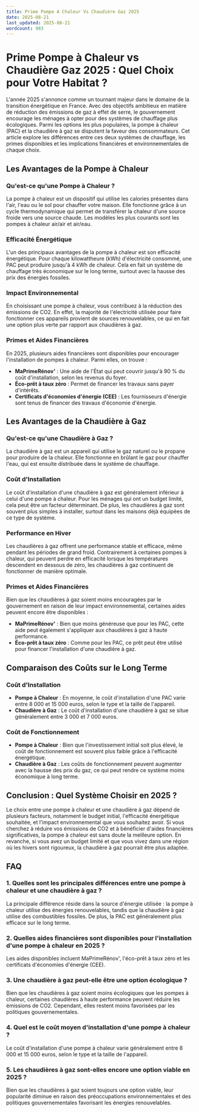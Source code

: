 ```yaml
---
title: Prime Pompe A Chaleur Vs Chaudière Gaz 2025
date: 2025-08-21
last_updated: 2025-08-21
wordcount: 983
---
```


# Prime Pompe à Chaleur vs Chaudière Gaz 2025 : Quel Choix pour Votre Habitat ?

L'année 2025 s'annonce comme un tournant majeur dans le domaine de la transition énergétique en France. Avec des objectifs ambitieux en matière de réduction des émissions de gaz à effet de serre, le gouvernement encourage les ménages à opter pour des systèmes de chauffage plus écologiques. Parmi les options les plus populaires, la pompe à chaleur (PAC) et la chaudière à gaz se disputent la faveur des consommateurs. Cet article explore les différences entre ces deux systèmes de chauffage, les primes disponibles et les implications financières et environnementales de chaque choix.

## Les Avantages de la Pompe à Chaleur

### Qu'est-ce qu'une Pompe à Chaleur ?

La pompe à chaleur est un dispositif qui utilise les calories présentes dans l'air, l'eau ou le sol pour chauffer votre maison. Elle fonctionne grâce à un cycle thermodynamique qui permet de transférer la chaleur d'une source froide vers une source chaude. Les modèles les plus courants sont les pompes à chaleur air/air et air/eau.

### Efficacité Énergétique

L'un des principaux avantages de la pompe à chaleur est son efficacité énergétique. Pour chaque kilowattheure (kWh) d'électricité consommé, une PAC peut produire jusqu'à 4 kWh de chaleur. Cela en fait un système de chauffage très économique sur le long terme, surtout avec la hausse des prix des énergies fossiles.

### Impact Environnemental

En choisissant une pompe à chaleur, vous contribuez à la réduction des émissions de CO2. En effet, la majorité de l'électricité utilisée pour faire fonctionner ces appareils provient de sources renouvelables, ce qui en fait une option plus verte par rapport aux chaudières à gaz.

### Primes et Aides Financières

En 2025, plusieurs aides financières sont disponibles pour encourager l'installation de pompes à chaleur. Parmi elles, on trouve :

- **MaPrimeRénov'** : Une aide de l'État qui peut couvrir jusqu'à 90 % du coût d'installation, selon les revenus du foyer.
- **Éco-prêt à taux zéro** : Permet de financer les travaux sans payer d'intérêts.
- **Certificats d'économies d'énergie (CEE)** : Les fournisseurs d'énergie sont tenus de financer des travaux d'économie d'énergie.

## Les Avantages de la Chaudière à Gaz

### Qu'est-ce qu'une Chaudière à Gaz ?

La chaudière à gaz est un appareil qui utilise le gaz naturel ou le propane pour produire de la chaleur. Elle fonctionne en brûlant le gaz pour chauffer l'eau, qui est ensuite distribuée dans le système de chauffage.

### Coût d'Installation

Le coût d'installation d'une chaudière à gaz est généralement inférieur à celui d'une pompe à chaleur. Pour les ménages qui ont un budget limité, cela peut être un facteur déterminant. De plus, les chaudières à gaz sont souvent plus simples à installer, surtout dans les maisons déjà équipées de ce type de système.

### Performance en Hiver

Les chaudières à gaz offrent une performance stable et efficace, même pendant les périodes de grand froid. Contrairement à certaines pompes à chaleur, qui peuvent perdre en efficacité lorsque les températures descendent en dessous de zéro, les chaudières à gaz continuent de fonctionner de manière optimale.

### Primes et Aides Financières

Bien que les chaudières à gaz soient moins encouragées par le gouvernement en raison de leur impact environnemental, certaines aides peuvent encore être disponibles :

- **MaPrimeRénov'** : Bien que moins généreuse que pour les PAC, cette aide peut également s'appliquer aux chaudières à gaz à haute performance.
- **Éco-prêt à taux zéro** : Comme pour les PAC, ce prêt peut être utilisé pour financer l'installation d'une chaudière à gaz.

## Comparaison des Coûts sur le Long Terme

### Coût d'Installation

- **Pompe à Chaleur** : En moyenne, le coût d'installation d'une PAC varie entre 8 000 et 15 000 euros, selon le type et la taille de l'appareil.
- **Chaudière à Gaz** : Le coût d'installation d'une chaudière à gaz se situe généralement entre 3 000 et 7 000 euros.

### Coût de Fonctionnement

- **Pompe à Chaleur** : Bien que l'investissement initial soit plus élevé, le coût de fonctionnement est souvent plus faible grâce à l'efficacité énergétique.
- **Chaudière à Gaz** : Les coûts de fonctionnement peuvent augmenter avec la hausse des prix du gaz, ce qui peut rendre ce système moins économique à long terme.

## Conclusion : Quel Système Choisir en 2025 ?

Le choix entre une pompe à chaleur et une chaudière à gaz dépend de plusieurs facteurs, notamment le budget initial, l'efficacité énergétique souhaitée, et l'impact environnemental que vous souhaitez avoir. Si vous cherchez à réduire vos émissions de CO2 et à bénéficier d'aides financières significatives, la pompe à chaleur est sans doute la meilleure option. En revanche, si vous avez un budget limité et que vous vivez dans une région où les hivers sont rigoureux, la chaudière à gaz pourrait être plus adaptée.

## FAQ

### 1. Quelles sont les principales différences entre une pompe à chaleur et une chaudière à gaz ?

La principale différence réside dans la source d'énergie utilisée : la pompe à chaleur utilise des énergies renouvelables, tandis que la chaudière à gaz utilise des combustibles fossiles. De plus, la PAC est généralement plus efficace sur le long terme.

### 2. Quelles aides financières sont disponibles pour l'installation d'une pompe à chaleur en 2025 ?

Les aides disponibles incluent MaPrimeRénov', l'éco-prêt à taux zéro et les certificats d'économies d'énergie (CEE).

### 3. Une chaudière à gaz peut-elle être une option écologique ?

Bien que les chaudières à gaz soient moins écologiques que les pompes à chaleur, certaines chaudières à haute performance peuvent réduire les émissions de CO2. Cependant, elles restent moins favorisées par les politiques gouvernementales.

### 4. Quel est le coût moyen d'installation d'une pompe à chaleur ?

Le coût d'installation d'une pompe à chaleur varie généralement entre 8 000 et 15 000 euros, selon le type et la taille de l'appareil.

### 5. Les chaudières à gaz sont-elles encore une option viable en 2025 ?

Bien que les chaudières à gaz soient toujours une option viable, leur popularité diminue en raison des préoccupations environnementales et des politiques gouvernementales favorisant les énergies renouvelables.